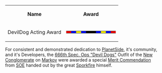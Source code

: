 <table>
<tbody>
<tr class="odd">
<td style="text-align: center;"><p><b>Name</b></p></td>
<td style="text-align: center;"><p><b>Award</b></p></td>
</tr>
<tr class="even">
<td style="text-align: center;"><p>DevilDog Acting Award</p></td>
<td style="text-align: center;"><table class="bigmerit">
<tr>
<td bgcolor="#F70C08">
</td>
<td bgcolor="#0814FA">
</td>
<td bgcolor="#FFEF08">
</td>
<td bgcolor="#0814FA">
</td>
<td bgcolor="black">
</td>
<td bgcolor="black">
</td>
<td bgcolor="#0814FA">
</td>
<td bgcolor="#FFEF08">
</td>
<td bgcolor="#0814FA">
</td>
<td bgcolor="#F70C08">
</td>
</tr>
</table ></td>
</tr>
</tbody>
</table>

For consistent and demonstrated dedication to
[PlanetSide](../etc/PlanetSide.md), it's community, and it's Developers, the
[666th Spec. Ops "Devil Dogs"](../outfits/666th_Spec._Ops_"Devil_Dogs".md)
Outfit of the [New Conglomerate](../etc/New_Conglomerate.md) on
[Markov](../etc/Markov.md) were awarded a special
[Merit Commendation](Merit_Commendations.md) from
[SOE](../etc/Sony_Online_Entertainment.md) handed out by the great
[Sporkfire](SporkFire.md) himself.

<!--[category:Merits](category:Merits.md)-->
